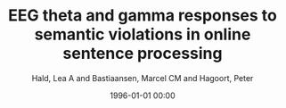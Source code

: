 ---
layout: post
title: EEG theta and gamma responses to semantic violations in online sentence processing

date: 1996-01-01 00:00
author: Hald, Lea A and Bastiaansen, Marcel CM and Hagoort, Peter
journal: Brain and language

year: 2006
---